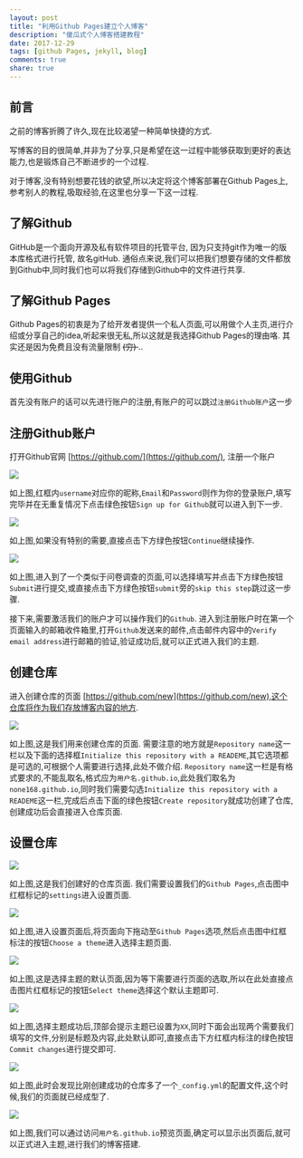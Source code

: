 ```yaml
---
layout: post
title: "利用Github Pages建立个人博客"
description: "傻瓜式个人博客搭建教程"
date: 2017-12-29
tags: [github Pages, jekyll, blog]
comments: true
share: true
---
```


## 前言

之前的博客折腾了许久,现在比较渴望一种简单快捷的方式.

写博客的目的很简单,并非为了分享,只是希望在这一过程中能够获取到更好的表达能力,也是锻炼自己不断进步的一个过程.

对于博客,没有特别想要花钱的欲望,所以决定将这个博客部署在Github Pages上,参考别人的教程,吸取经验,在这里也分享一下这一过程.

## 了解Github

GitHub是一个面向开源及私有软件项目的托管平台,  因为只支持git作为唯一的版本库格式进行托管, 故名gitHub. 通俗点来说,我们可以把我们想要存储的文件都放到Github中,同时我们也可以将我们存储到Github中的文件进行共享.

## 了解Github Pages

Github Pages的初衷是为了给开发者提供一个私人页面,可以用做个人主页,进行介绍或分享自己的idea,听起来很无私,所以这就是我选择Github Pages的理由咯. 其实还是因为免费且没有流量限制 <del> (穷) </del>..

## 使用Github

首先没有账户的话可以先进行账户的注册,有账户的可以跳过`注册Github账户`这一步

## 注册Github账户

打开Github官网 [https://github.com/](https://github.com/), 注册一个账户

![](http://oih7sazbd.bkt.clouddn.com/QQ%E6%88%AA%E5%9B%BE20171230205340.jpg)

如上图,红框内`username`对应你的昵称,`Email`和`Password`则作为你的登录账户,填写完毕并在无重复情况下点击绿色按钮`Sign up for Github`就可以进入到下一步.

![](http://oih7sazbd.bkt.clouddn.com/STEP2.jpg)

如上图,如果没有特别的需要,直接点击下方绿色按钮`Continue`继续操作.

![](http://oih7sazbd.bkt.clouddn.com/step3.jpg)

如上图,进入到了一个类似于问卷调查的页面,可以选择填写并点击下方绿色按钮`Submit`进行提交,或直接点击下方绿色按钮`submit`旁的`skip this step`跳过这一步骤.

接下来,需要激活我们的账户才可以操作我们的`Github`. 进入到注册账户时在第一个页面输入的邮箱收件箱里,打开`Github`发送来的邮件,点击邮件内容中的`Verify email address`进行邮箱的验证,验证成功后,就可以正式进入我们的主题.

## 创建仓库

进入创建仓库的页面 [https://github.com/new](https://github.com/new),这个仓库将作为我们存放博客内容的地方.

![](http://oih7sazbd.bkt.clouddn.com/createrepo.png)

如上图,这是我们用来创建仓库的页面. 需要注意的地方就是`Repository name`这一栏以及下面的选择框`Initialize this repository with a READEME`,其它选项都是可选的,可根据个人需要进行选择,此处不做介绍. `Repository name`这一栏是有格式要求的,不能乱取名,格式应为`用户名.github.io`,此处我们取名为`none168.github.io`,同时我们需要勾选`Initialize this repository with a READEME`这一栏,完成后点击下面的绿色按钮`Create repository`就成功创建了仓库,创建成功后会直接进入仓库页面.

## 设置仓库

![](http://oih7sazbd.bkt.clouddn.com/settings.png)

如上图,这是我们创建好的仓库页面. 我们需要设置我们的`Github Pages`,点击图中红框标记的`settings`进入设置页面.

![](http://oih7sazbd.bkt.clouddn.com/gitpages.png)

如上图,进入设置页面后,将页面向下拖动至`Github Pages`选项,然后点击图中红框标注的按钮`Choose a theme`进入选择主题页面.

![](http://oih7sazbd.bkt.clouddn.com/selecttheme.png)

如上图,这是选择主题的默认页面,因为等下需要进行页面的选取,所以在此处直接点击图片红框标记的按钮`Select theme`选择这个默认主题即可.

![](http://oih7sazbd.bkt.clouddn.com/QQ%E6%88%AA%E5%9B%BE20180102170605.png)

如上图,选择主题成功后,顶部会提示主题已设置为`XX`,同时下面会出现两个需要我们填写的文件,分别是标题及内容,此处默认即可,直接点击下方红框内标注的绿色按钮`Commit changes`进行提交即可.

![](http://oih7sazbd.bkt.clouddn.com/QQ%E6%88%AA%E5%9B%BE20180102170803.png)

如上图,此时会发现比刚创建成功的仓库多了一个`_config.yml`的配置文件,这个时候,我们的页面就已经成型了.

![](http://oih7sazbd.bkt.clouddn.com/QQ%E6%88%AA%E5%9B%BE20180102171150.png)

如上图,我们可以通过访问`用户名.github.io`预览页面,确定可以显示出页面后,就可以正式进入主题,进行我们的博客搭建.
